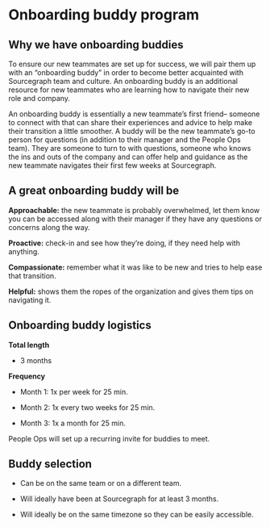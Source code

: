 # Onboarding buddy program


## Why we have onboarding buddies
To ensure our new teammates are set up for success, we will pair them up with an “onboarding buddy” in order to become better acquainted with Sourcegraph team and culture. An onboarding buddy is an additional resource for new teammates who are learning how to navigate their new role and company.

An onboarding buddy is essentially a new teammate’s first friend– someone to connect with that can share their experiences and advice to help make their transition a little smoother. A buddy will be the new teammate’s go-to person for questions (in addition to their manager and the People Ops team). They are someone to turn to with questions, someone who knows the ins and outs of the company and can offer help and guidance as the new teammate navigates their first few weeks at Sourcegraph. 

## A great onboarding buddy will be
**Approachable:** the new teammate is probably overwhelmed, let them know you can be accessed along with their manager if they have any questions or concerns along the way.

**Proactive:** check-in and see how they’re doing, if they need help with anything. 

**Compassionate:** remember what it was like to be new and tries to help ease that transition.

**Helpful:** shows them the ropes of the organization and gives them tips on navigating it. 



## Onboarding buddy logistics
**Total length**

- 3 months

**Frequency**
- Month 1: 1x per week for 25 min.
 
- Month 2: 1x every two weeks for 25 min.

- Month 3: 1x a month for 25 min.

People Ops will set up a recurring invite for buddies to meet.

## Buddy selection
- Can be on the same team or on a different team.

- Will ideally have been at Sourcegraph for at least 3 months. 

- Will ideally be on the same timezone so they can be easily accessible.

